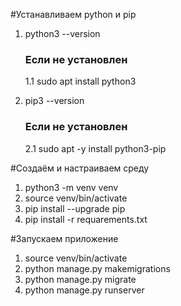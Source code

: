 #Устанавливаем python и pip

1) python3 --version
    ### Если не установлен
    1.1 sudo apt install python3

2) pip3 --version
    ### Если не установлен
    2.1 sudo apt -y install python3-pip

#Создаём и настраиваем среду

1) python3 -m venv venv
2) source venv/bin/activate
3) pip install --upgrade pip
4) pip install -r requarements.txt

#Запускаем приложение

1) source venv/bin/activate
2) python manage.py makemigrations
3) python manage.py migrate
4) python manage.py runserver